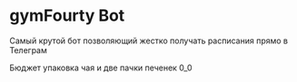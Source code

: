 # gymFourty Bot
Самый крутой бот позволяющий жестко получать расписания прямо в Телеграм

Бюджет упаковка чая и две пачки печенек 0_0